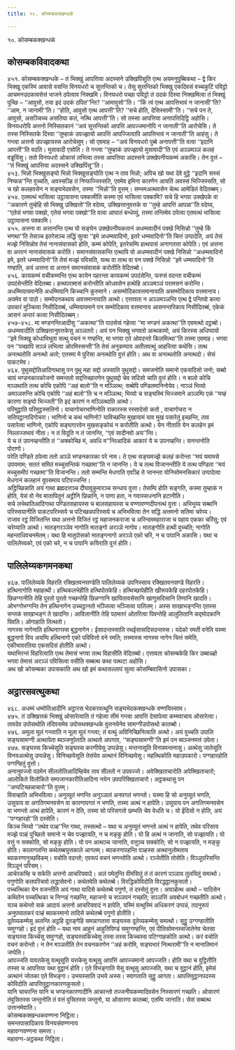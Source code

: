 ```yaml
---
title: १०. कोसम्बकक्खन्धकं

---
```

१०. कोसम्बकक्खन्धकं  


## कोसम्बकविवादकथा

४५१. कोसम्बकक्खन्धके – तं भिक्खुं आपत्तिया अदस्सने उक्खिपिंसूति एत्थ अयमनुपुब्बिकथा – द्वे किर भिक्खू एकस्मिं आवासे वसन्ति विनयधरो च सुत्तन्तिको च। तेसु सुत्तन्तिको भिक्खु एकदिवसं वच्चकुटिं पविट्ठो आचमनउदकावसेसं भाजने ठपेत्वाव निक्खमि। विनयधरो पच्छा पविट्ठो तं उदकं दिस्वा निक्खमित्वा तं भिक्खुं पुच्छि – ‘‘आवुसो, तया इदं उदकं ठपित’’न्ति? ‘‘आमावुसो’’ति। ‘‘किं त्वं एत्थ आपत्तिभावं न जानासी’’ति? ‘‘आम, न जानामी’’ति। ‘‘होति, आवुसो एत्थ आपत्ती’’ति? ‘‘सचे होति, देसिस्सामी’’ति। ‘‘सचे पन ते, आवुसो, असञ्चिच्च असतिया कतं, नत्थि आपत्ती’’ति। सो तस्सा आपत्तिया अनापत्तिदिट्ठि अहोसि।  
विनयधरोपि अत्तनो निस्सितकानं ‘‘अयं सुत्तन्तिको आपत्तिं आपज्जमानोपि न जानाती’’ति आरोचेसि। ते तस्स निस्सितके दिस्वा ‘‘तुम्हाकं उपज्झायो आपत्तिं आपज्जित्वापि आपत्तिभावं न जानाती’’ति आहंसु। ते गन्त्वा अत्तनो उपज्झायस्स आरोचेसुम्। सो एवमाह – ‘‘अयं विनयधरो पुब्बे अनापत्ती’’ति वत्वा ‘‘इदानि आपत्ती’’ति वदति। मुसावादी एसोति। ते गन्त्वा ‘‘तुम्हाकं उपज्झायो मुसावादी’’ति एवं अञ्ञमञ्ञं कलहं वड्ढयिंसु। ततो विनयधरो ओकासं लभित्वा तस्स आपत्तिया अदस्सने उक्खेपनीयकम्मं अकासि। तेन वुत्तं – ‘‘तं भिक्खुं आपत्तिया अदस्सने उक्खिपिंसू’’ति।  
४५३. भिन्नो भिक्खुसङ्घो भिन्नो भिक्खुसङ्घोति एत्थ न ताव भिन्नो; अपिच खो यथा देवे वुट्ठे ‘‘इदानि सस्सं निप्फन्न’’न्ति वुच्चति, अवस्सञ्हि तं निप्फज्जिस्सति, एवमेव इमिना कारणेन आयतिं अवस्सं भिज्जिस्सति, सो च खो कलहवसेन न सङ्घभेदवसेन, तस्मा ‘‘भिन्नो’’ति वुत्तम्। सम्भमअत्थवसेन चेत्थ आमेडितं वेदितब्बम्।  
४५४. एतमत्थं भासित्वा उट्ठायासना पक्कामीति कस्मा एवं भासित्वा पक्कामि? सचे हि भगवा उक्खेपके वा ‘‘अकारणे तुम्हेहि सो भिक्खु उक्खित्तो’’ति वदेय्य, उक्खित्तानुवत्तके वा ‘‘तुम्हे आपत्तिं आपन्ना’’ति वदेय्य, ‘‘एतेसं भगवा पक्खो, एतेसं भगवा पक्खो’’ति वत्वा आघातं बन्धेय्युं, तस्मा तन्तिमेव ठपेत्वा एतमत्थं भासित्वा उट्ठायासना पक्कामि।  
४५५. अत्तना वा अत्तानन्ति एत्थ यो सङ्घेन उक्खेपनीयकतानं अधम्मवादीनं पक्खे निसिन्नो ‘‘तुम्हे किं भणथा’’ति तेसञ्च इतरेसञ्च लद्धिं सुत्वा ‘‘इमे अधम्मवादिनो, इतरे धम्मवादिनो’’ति चित्तं उप्पादेति, अयं तेसं मज्झे निसिन्नोव तेसं नानासंवासको होति, कम्मं कोपेति, इतरेसम्पि हत्थपासं अनागतत्ता कोपेति। एवं अत्तना वा अत्तानं नानासंवासकं करोति। समानसंवासकन्ति एत्थापि यो अधम्मवादीनं पक्खे निसिन्नो ‘‘अधम्मवादिनो इमे, इतरे धम्मवादिनो’’ति तेसं मज्झं पविसति, यत्थ वा तत्थ वा पन पक्खे निसिन्नो ‘‘इमे धम्मवादिनो’’ति गण्हाति, अयं अत्तना वा अत्तानं समानसंवासकं करोतीति वेदितब्बो।  
४५६. कायकम्मं वचीकम्मन्ति एत्थ कायेन पहरन्ता कायकम्मं उपदंसेन्ति, फरुसं वदन्ता वचीकम्मं उपदंसेन्तीति वेदितब्बा। हत्थपरामासं करोन्तीति कोधवसेन हत्थेहि अञ्ञमञ्ञं परामसनं करोन्ति। अधम्मियायमानेति अधम्मियानि किच्चानि कुरुमाने। असम्मोदिकावत्तमानायाति असम्मोदिकाय वत्तमानाय। अयमेव वा पाठो। सम्मोदनकथाय अवत्तमानायाति अत्थो। एत्तावता न अञ्ञमञ्ञन्ति एत्थ द्वे पन्तियो कत्वा उपचारं मुञ्चित्वा निसीदितब्बं, धम्मियायमाने पन सम्मोदिकाय वत्तमानाय आसनन्तरिकाय निसीदितब्बं, एकेकं आसनं अन्तरं कत्वा निसीदितब्बम्।  
४५७-४५८. मा भण्डनन्तिआदीसु ‘‘अकत्था’’ति पाठसेसं गहेत्वा ‘‘मा भण्डनं अकत्था’’ति एवमत्थो दट्ठब्बो। अधम्मवादीति उक्खित्तानुवत्तकेसु अञ्ञतरो। अयं पन भिक्खु भगवतो अत्थकामो, अयं किरस्स अधिप्पायो ‘‘इमे भिक्खू कोधाभिभूता सत्थु वचनं न गण्हन्ति, मा भगवा एते ओवदन्तो किलमित्था’’ति तस्मा एवमाह। भगवा पन ‘‘पच्छापि सञ्ञं लभित्वा ओरमिस्सन्ती’’ति तेसं अनुकम्पाय अतीतवत्थुं आहरित्वा कथेसि। तत्थ अनत्थतोति अनत्थो अतो; एतस्मा मे पुरिसा अनत्थोति वुत्तं होति। अथ वा अनत्थतोति अनत्थदो। सेसं पाकटमेव।  
४६४. पुथुसद्दोतिआदिगाथासु पन पुथु महा सद्दो अस्साति पुथुसद्दो। समजनोति समानो एकसदिसो जनो; सब्बो चायं भण्डनकारकोजनो समन्ततो सद्दनिच्छारणेन पुथुसद्दो चेव सदिसो चाति वुत्तं होति। न बालो कोचि मञ्ञथाति तत्थ कोचि एकोपि ‘‘अहं बालो’’ति न मञ्ञित्थ; सब्बेपि पण्डितमानिनोयेव। नाञ्ञं भिय्यो अमञ्ञरुन्ति कोचि एकोपि ‘‘अहं बालो’’ति च न मञ्ञित्थ; भिय्यो च सङ्घस्मिं भिज्जमाने अञ्ञम्पि एकं ‘‘मय्हं कारणा सङ्घो भिज्जती’’ति इदं कारणं न मञ्ञित्थाति अत्थो।  
परिमुट्ठाति परिमुट्ठस्सतिनो। वाचागोचरभाणिनोति राकारस्स रस्सादेसो कतो , वाचागोचरा न सतिपट्ठानादिगोचरा। भाणिनो च कथं भाणिनो? याविच्छन्ति मुखायामं याव मुखं पसारेतुं इच्छन्ति, ताव पसारेत्वा भाणिनो, एकोपि सङ्घगारवेन मुखसङ्कोचं न करोतीति अत्थो। येन नीताति येन कलहेन इमं निल्लज्जभावं नीता। न तं विदूति न तं जानन्ति, ‘‘एवं सादीनवो अय’’न्ति।  
ये च तं उपनय्हन्तीति तं ‘‘अक्कोच्छि मं, अवधि म’’न्तिआदिकं आकारं ये च उपनय्हन्ति। सनन्तनोति पोराणो।  
परेति पण्डिते ठपेत्वा ततो अञ्ञे भण्डनकारका परे नाम। ते एत्थ सङ्घमज्झे कलहं करोन्ता ‘‘मयं यमामसे उपयमाम; सततं समितं मच्चुसन्तिकं गच्छामा’’ति न जानन्ति। ये च तत्थ विजानन्तीति ये तत्थ पण्डिता ‘‘मयं मच्चुसमीपं गच्छामा’’ति विजानन्ति। ततो सम्मन्ति मेधगाति एवञ्हि ते जानन्ता योनिसोमनसिकारं उप्पादेत्वा मेधगानं कलहानं वूपसमाय पटिपज्जन्ति।  
अट्ठिच्छिन्नाति अयं गाथा ब्रह्मदत्तञ्च दीघावुकुमारञ्च सन्धाय वुत्ता। तेसम्पि होति सङ्गति, कस्मा तुम्हाकं न होति, येसं वो नेव मातापितूनं अट्ठीनि छिन्नानि, न पाणा हता, न गवास्सधनानि हटानीति।  
सचे लभेथातिआदिगाथा पण्डितसहायस्स च बालसहायस्स च वण्णावण्णदीपनत्थं वुत्ता। अभिभुय्य सब्बानि परिस्सयानीति पाकटपरिस्सये च पटिच्छन्नपरिस्सये च अभिभवित्वा तेन सद्धिं अत्तमनो सतिमा चरेय्य।  
राजाव रट्ठं विजितन्ति यथा अत्तनो विजितं रट्ठं महाजनकराजा च अरिन्दममहाराजा च पहाय एकका चरिंसु; एवं चरेय्याति अत्थो। मातङ्गरञ्ञेव नागोति मातङ्गो अरञ्ञे नागोव। मातङ्गोति हत्थी वुच्चति; नागोति महन्ताधिवचनमेतम्। यथा हि मातुपोसको मातङ्गनागो अरञ्ञे एको चरि, न च पापानि अकासि। यथा च पालिलेय्यको, एवं एको चरे, न च पापानि कयिराति वुत्तं होति।  


## पालिलेय्यकगमनकथा

४६७. पालिलेय्यके विहरति रक्खितवनसण्डेति पालिलेय्यकं उपनिस्साय रक्खितवनसण्डे विहरति। हत्थिनागोति महाहत्थी। हत्थिकलभेहीति हत्थिपोतकेहि। हत्थिच्छापेहीति खीरूपकेहि दहरपोतकेहि। छिन्नग्गानीति तेहि पुरतो पुरतो गच्छन्तेहि छिन्नग्गानि खायितावसेसानि खाणुसदिसानि तिणानि खादति। ओभग्गोभग्गन्ति तेन हत्थिनागेन उच्चट्ठानतो भञ्जित्वा भञ्जित्वा पातितम्। अस्स साखाभङ्गन्ति एतस्स सन्तकं साखाभङ्गं ते खादन्ति। आविलानीति तेहि पठमतरं ओतरित्वा पिवन्तेहि आलुलितानि कद्दमोदकानि पिवति। ओगाहाति तित्थतो।  
नागस्स नागेनाति हत्थिनागस्स बुद्धनागेन। ईसादन्तस्साति रथईसासदिसदन्तस्स। यदेको रमती वनेति यस्मा बुद्धनागो विय अयम्पि हत्थिनागो एको पविवित्तो वने रमति; तस्मास्स नागस्स नागेन चित्तं समेति, एकीभावरतिया एकसदिसं होतीति अत्थो।  
यथाभिरन्तं विहरित्वाति एत्थ तेमासं भगवा तत्थ विहासीति वेदितब्बो। एत्तावता कोसम्बकेहि किर उब्बाळ्हो भगवा तेमासं अरञ्ञं पविसित्वा वसीति सब्बत्थ कथा पत्थटा अहोसि।  
अथ खो कोसम्बका उपासकाति अथ खो इमं कथासल्लापं सुत्वा कोसम्बिवासिनो उपासका।  


## अट्ठारसवत्थुकथा

४६८. अधम्मं धम्मोतिआदीनि अट्ठारस भेदकरवत्थूनि सङ्घभेदकक्खन्धके वण्णयिस्साम।  
४७५. तं उक्खित्तकं भिक्खुं ओसारेत्वाति तं गहेत्वा सीमं गन्त्वा आपत्तिं देसापेत्वा कम्मवाचाय ओसारेत्वा। तावदेव उपोसथोति तंदिवसमेव उपोसथक्खन्धके वुत्तनयेनेव सामग्गीउपोसथो कातब्बो।  
४७६. अमूला मूलं गन्त्वाति न मूला मूलं गन्त्वा; तं वत्थुं अविनिच्छिनित्वाति अत्थो। अयं वुच्चति उपालि सङ्घसामग्गी अत्थापेता ब्यञ्जनूपेताति अत्थतो अपगता, ‘‘सङ्घसामग्गी’’ति इमं पन ब्यञ्जनमत्तं उपेता।  
४७७. सङ्घस्स किच्चेसूति सङ्घस्स करणीयेसु उप्पन्नेसु। मन्तनासूति विनयमन्तनासु। अत्थेसु जातेसूति विनयअत्थेसु उप्पन्नेसु। विनिच्छयेसूति तेसंयेव अत्थानं विनिच्छयेसु। महत्थिकोति महाउपकारो। पग्गहारहोति पग्गण्हितुं वुत्तो।  
अनानुवज्जो पठमेन सीलतोतिआदिम्हियेव ताव सीलतो न उपवज्जो। अवेक्खिताचारोति अपेक्खिताचारो; आलोकिते विलोकिते सम्पजानकारीतिआदिना नयेन उपपरिक्खिताचारो। अट्ठकथासु पन ‘‘अप्पटिच्छन्नाचारो’’ति वुत्तम्।  
विसय्हाति अभिभवित्वा। अनुय्युतं भणन्ति अनुञ्ञातं अनपगतं भणन्तो। यस्मा हि सो अनुय्युतं भणति, उसूयाय वा अगतिगमनवसेन वा कारणापगतं न भणति, तस्मा अत्थं न हापेति। उसूयाय पन अगतिगमनवसेन वा भणन्तो अत्थं हापेति, कारणं न देति, तस्मा सो परिसगतो छम्भति चेव वेधति च। यो ईदिसो न होति, अयं ‘‘पग्गहारहो’’ति दस्सेति।  
किञ्च भिय्यो ‘‘तथेव पञ्ह’’न्ति गाथा, तस्सत्थो – यथा च अनुय्युतं भणन्तो अत्थं न हापेति, तथेव परिसाय मज्झे पञ्हं पुच्छितो समानो न चेव पज्झायति, न च मङ्कु होति। यो हि अत्थं न जानाति, सो पज्झायति। यो वत्तुं न सक्कोति, सो मङ्कु होति। यो पन अत्थञ्च जानाति, वत्तुञ्च सक्कोति; सो न पज्झायति, न मङ्कु होति। कालागतन्ति कथेतब्बयुत्तकाले आगतम्। ब्याकरणारहन्ति पञ्हस्स अत्थानुलोमताय ब्याकरणानुच्छविकम्। वचोति वदन्तो; एवरूपं वचनं भणन्तोति अत्थो। रञ्जेतीति तोसेति। विञ्ञूपरिसन्ति विञ्ञूनं परिसम्।  
आचेरकम्हि च सकेति अत्तनो आचरियवादे। अलं पमेतुन्ति वीमंसितुं तं तं कारणं पञ्ञाय तुलयितुं समत्थो। पगुणोति कतपरिचयो लद्धासेवनो। कथेतवेति कथेतब्बे। विरद्धिकोविदोति विरद्धट्ठानकुसलो।  
पच्चत्थिका येन वजन्तीति अयं गाथा यादिसे कथेतब्बे पगुणो, तं दस्सेतुं वुत्ता। अयञ्हेत्थ अत्थो – यादिसेन कथितेन पच्चत्थिका च निग्गहं गच्छन्ति, महाजनो च सञ्ञपनं गच्छति; सञ्ञत्तिं अवबोधनं गच्छतीति अत्थो। यञ्च कथेन्तो सकं आदायं अत्तनो आचरियवादं न हापेति, यस्मिं वत्थुस्मिं अधिकरणं उप्पन्नं, तदनुरूपं अनुपघातकरं पञ्हं ब्याकरमानो तादिसे कथेतब्बे पगुणो होतीति।  
दूतेय्यकम्मेसु अलन्ति अट्ठहि दूतङ्गेहि समन्नागतत्ता सङ्घस्स दूतेय्यकम्मेसु समत्थो। सुट्ठु उग्गण्हातीति समुग्गहो। इदं वुत्तं होति – यथा नाम आहुनं आहुतिपिण्डं समुग्गण्हन्ति, एवं पीतिसोमनस्सजातेनेव चेतसा सङ्घस्स किच्चेसु समुग्गहो, सङ्घस्सकिच्चेसु तस्स तस्स किच्चस्स पटिग्गाहकोति अत्थो। करं वचोति वचनं करोन्तो। न तेन मञ्ञतीति तेन वचनकरणेन ‘‘अहं करोमि, सङ्घभारं नित्थरामी’’ति न मानातिमानं जप्पेति।  
आपज्जति यावतकेसु वत्थूसूति यत्तकेसु वत्थूसु आपत्तिं आपज्जमानो आपज्जति। होति यथा च वुट्ठितीति तस्सा च आपत्तिया यथा वुट्ठानं होति। एते विभङ्गाति येसु वत्थूसु आपज्जति, यथा च वुट्ठानं होति, इमेसं अत्थानं जोतका एते विभङ्गा। उभयस्साति उभये अस्स। स्वागताति सुट्ठु आगता। आपत्तिवुट्ठानपदस्स कोविदोति आपत्तिवुट्ठानकारणकुसलो।  
यानि चाचरन्ति यानि च भण्डनकारणादीनि आचरन्तो तज्जनीयकम्मादिवसेन निस्सारणं गच्छति। ओसारणं तंवुसितस्स जन्तुनोति तं वत्तं वुसितस्स जन्तुनो, या ओसारणा कातब्बा, एतम्पि जानाति। सेसं सब्बत्थ उत्तानमेवाति।  
कोसम्बकक्खन्धकवण्णना निट्ठिता।  
समन्तपासादिकाय विनयसंवण्णनाय  
महावग्गवण्णना समत्ता।  
महावग्ग-अट्ठकथा निट्ठिता।  